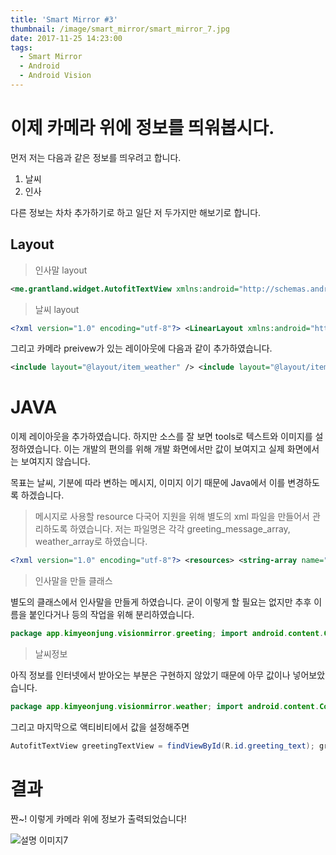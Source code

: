 ```yaml
---
title: 'Smart Mirror #3'
thumbnail: /image/smart_mirror/smart_mirror_7.jpg
date: 2017-11-25 14:23:00
tags:
  - Smart Mirror
  - Android
  - Android Vision
---
```


# 이제 카메라 위에 정보를 띄워봅시다.

먼저 저는 다음과 같은 정보를 띄우려고 합니다.

1. 날씨
2. 인사

다른 정보는 차차 추가하기로 하고 일단 저 두가지만 해보기로 합니다.

## Layout

<!-- more -->

> 인사말 layout

```xml
<me.grantland.widget.AutofitTextView xmlns:android="http://schemas.android.com/apk/res/android" xmlns:app="http://schemas.android.com/apk/res-auto" xmlns:tools="http://schemas.android.com/tools" android:id="@+id/greeting_text" android:layout_width="match_parent" android:layout_height="100dp" android:layout_gravity="center" android:gravity="center" android:maxLines="1" android:padding="@dimen/default_pad" android:textAlignment="center" android:textColor="@android:color/white" android:textStyle="bold" app:sizeToFit="true" tools:showIn="@layout/activity_main" tools:text="안녕하세요." tools:textSize="50sp" />
```

> 날씨 layout

```xml
<?xml version="1.0" encoding="utf-8"?> <LinearLayout xmlns:android="http://schemas.android.com/apk/res/android" xmlns:app="http://schemas.android.com/apk/res-auto" xmlns:tools="http://schemas.android.com/tools" android:layout_width="200dp" android:layout_height="100dp" android:gravity="center|start" android:orientation="horizontal" android:padding="@dimen/default_pad" tools:showIn="@layout/activity_main"> <ImageView android:id="@+id/main_weather_image" android:layout_width="80dp" android:layout_height="80dp" tools:src="@drawable/ic_cloud" /> <LinearLayout android:layout_width="match_parent" android:layout_height="match_parent" android:layout_gravity="center" android:orientation="vertical"> <me.grantland.widget.AutofitTextView android:id="@+id/weather_temp_text" android:layout_width="match_parent" android:layout_height="0dp" android:layout_weight="1" android:gravity="center" android:maxLines="1" android:padding="4dp" android:textAlignment="center" android:textColor="@android:color/white" app:sizeToFit="true" tools:text="60°C" /> <me.grantland.widget.AutofitTextView android:id="@+id/weather_type_text" android:layout_width="match_parent" android:layout_height="0dp" android:layout_weight="1" android:gravity="center" android:maxLines="1" android:padding="4dp" android:textAlignment="center" android:textColor="@android:color/white" app:sizeToFit="true" tools:text="SUNNY" /> </LinearLayout> </LinearLayout>
```

그리고 카메라 preivew가 있는 레이아웃에 다음과 같이 추가하였습니다.

```xml
<include layout="@layout/item_weather" /> <include layout="@layout/item_hello" />
```

# JAVA

이제 레이아웃을 추가하였습니다. 하지만 소스를 잘 보면 tools로 텍스트와 이미지를 설정하였습니다. 이는 개발의 편의를 위해 개발 화면에서만 값이 보여지고 실제 화면에서는 보여지지 않습니다.

목표는 날씨, 기분에 따라 변하는 메시지, 이미지 이기 때문에 Java에서 이를 변경하도록 하겠습니다.

> 메시지로 사용할 resource
다국어 지원을 위해 별도의 xml 파일을 만들어서 관리하도록 하였습니다. 저는 파일명은 각각 greeting_message_array, weather_array로 하였습니다.

```xml
<?xml version="1.0" encoding="utf-8"?> <resources> <string-array name="greeting_messages"> <item>안녕하세요.</item> <item>반갑습니다.</item> <item>환영합니다.</item> </string-array> </resources> <?xml version="1.0" encoding="utf-8"?> <resources> <string-array name="weather_type"> <item>맑음</item> <item>눈</item> <item>비</item> </string-array> </resources>
```

> 인사말을 만들 클래스

별도의 클래스에서 인사말을 만들게 하였습니다. 굳이 이렇게 할 필요는 없지만 추후 이름을 붙인다거나 등의 작업을 위해 분리하였습니다.

```java
package app.kimyeonjung.visionmirror.greeting; import android.content.Context; import java.util.Random; import app.kimyeonjung.visionmirror.R; public class GreetingBuilder { private Context context; public GreetingBuilder(Context context) { this.context = context; } public String getRandomGreetingMessage() { String[] messageArray = context.getResources().getStringArray(R.array.greeting_messages); return messageArray[new Random().nextInt(messageArray.length - 1)]; } }
```

> 날씨정보

아직 정보를 인터넷에서 받아오는 부분은 구현하지 않았기 때문에 아무 값이나 넣어보았습니다.

```java
package app.kimyeonjung.visionmirror.weather; import android.content.Context; import java.util.Random; import app.kimyeonjung.visionmirror.R; public class WeatherBuilder { private Context context; public WeatherBuilder(Context context) { this.context = context; } public int getWeatherImage() { int[] images = { R.drawable.ic_cloud, R.drawable.ic_electric, R.drawable.ic_partly_cloudy, R.drawable.ic_rain, R.drawable.ic_snow }; return images[new Random().nextInt(images.length - 1)]; } public int getTemperature() { int[] temps = {60, 50, 13, 20, 16, 165, 10, 6514, 651, 65}; return temps[new Random().nextInt(temps.length - 1)]; } public String getType() { String[] types = context.getResources().getStringArray(R.array.weather_type); return types[new Random().nextInt(types.length - 1)]; } }
```

그리고 마지막으로 액티비티에서 값을 설정해주면

```java
AutofitTextView greetingTextView = findViewById(R.id.greeting_text); greetingTextView.setText(new GreetingBuilder(this).getRandomGreetingMessage()); WeatherBuilder weatherBuilder = new WeatherBuilder(this); ImageView weatherImageView = findViewById(R.id.weather_image); weatherImageView.setImageResource(weatherBuilder.getWeatherImage()); AutofitTextView temperatureView = findViewById(R.id.weather_temp_text); temperatureView.setText(String.valueOf(weatherBuilder.getTemperature())); AutofitTextView typeView = findViewById(R.id.weather_type_text); typeView.setText(weatherBuilder.getType());
```

# 결과

짠~! 이렇게 카메라 위에 정보가 출력되었습니다!

![설명 이미지7](/image/smart_mirror/smart_mirror_7.jpg)
